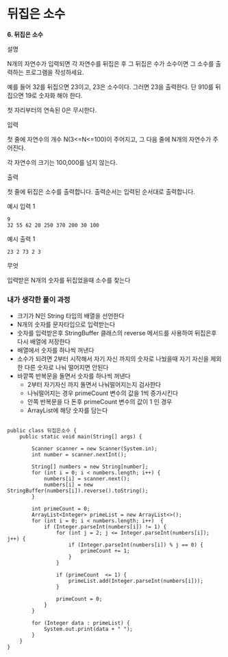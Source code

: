 # 뒤집은 소수

**6. 뒤집은 소수**

설명

N개의 자연수가 입력되면 각 자연수를 뒤집은 후 그 뒤집은 수가 소수이면 그 소수를 출력하는 프로그램을 작성하세요.

예를 들어 32를 뒤집으면 23이고, 23은 소수이다. 그러면 23을 출력한다. 단 910를 뒤집으면 19로 숫자화 해야 한다.

첫 자리부터의 연속된 0은 무시한다.

입력

첫 줄에 자연수의 개수 N(3<=N<=100)이 주어지고, 그 다음 줄에 N개의 자연수가 주어진다.

각 자연수의 크기는 100,000를 넘지 않는다.

출력

첫 줄에 뒤집은 소수를 출력합니다. 출력순서는 입력된 순서대로 출력합니다.

예시 입력 1

```
9
32 55 62 20 250 370 200 30 100

```

예시 출력 1

```
23 2 73 2 3
```

무엇

입력받은 N개의 숫자를 뒤집었을때 소수를 찾는다

### 내가 생각한 풀이 과정

- 크기가 N인 String 타입의 배열을 선언한다
- N개의 숫자를 문자타입으로 입력받는다
- 숫자를 입력받은후 StringBuffer 클래스의 reverse 메서드를 사용하여 뒤집은후 다시 배열에 저장한다
- 배열에서 숫자를 하나씩 꺼낸다
- 소수가 되려면 2부터 시작해서 자기 자신 까지의 숫자로 나눴을때 자기 자신을 제외한 다른 숫자로 나눠 떨어지면 안된다
- 바깥쪽 반복문을 돌면서 숫자를 하나씩 꺼낸다
    - 2부터 자기자신 까지 돌면서 나눠떨어지는지 검사한다
    - 나눠떨어지는 경우 primeCount 변수의 값을 1씩 증가시킨다
    - 안쪽 반복문을 다 돈후 primeCount 변수의 값이 1 인 경우
    - ArrayList에 해당 숫자를 담는다


```

public class 뒤집은소수 {
    public static void main(String[] args) {

        Scanner scanner = new Scanner(System.in);
        int number = scanner.nextInt();

        String[] numbers = new String[number];
        for (int i = 0; i < numbers.length; i++) {
            numbers[i] = scanner.next();
            numbers[i] = new StringBuffer(numbers[i]).reverse().toString();
        }

        int primeCount = 0;
        ArrayList<Integer> primeList = new ArrayList<>();
        for (int i = 0; i < numbers.length; i++)  {
            if (Integer.parseInt(numbers[i]) != 1) {
                for (int j = 2; j <= Integer.parseInt(numbers[i]); j++) {
                    if (Integer.parseInt(numbers[i]) % j == 0) {
                        primeCount += 1;
                    }
                }

                if (primeCount  <= 1) {
                    primeList.add(Integer.parseInt(numbers[i]));
                }

                primeCount = 0;
            }
        }

        for (Integer data : primeList) {
            System.out.print(data + " ");
        }
    }
}

```